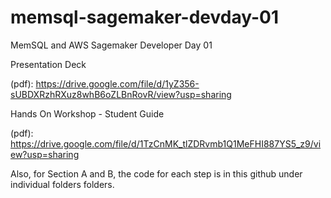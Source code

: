 # memsql-sagemaker-devday-01
MemSQL and AWS Sagemaker Developer Day 01

Presentation Deck 

(pdf): https://drive.google.com/file/d/1yZ356-sUBDXRzhRXuz8whB6oZLBnRovR/view?usp=sharing

Hands On Workshop - Student Guide

(pdf): https://drive.google.com/file/d/1TzCnMK_tlZDRvmb1Q1MeFHI887YS5_z9/view?usp=sharing


Also, for Section A and B, the code for each step is in this github under individual folders folders.
